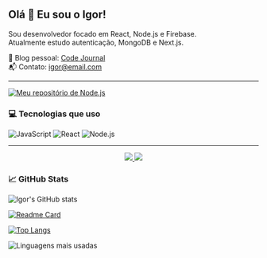 ## Olá 👋 Eu sou o Igor!

Sou desenvolvedor focado em React, Node.js e Firebase.  
Atualmente estudo autenticação, MongoDB e Next.js.

🚀 Blog pessoal: [Code Journal](https://linkdoproj.com)  
📬 Contato: igor@email.com

---

[![Meu repositório de Node.js](https://github-readme-stats.vercel.app/api/pin/?username=igorfonseca05&repo=notes-Nodejs&theme=tokyonight)](https://github.com/igorfonseca05/notes-Nodejs)


### 💻 Tecnologias que uso

![JavaScript](https://img.shields.io/badge/-JavaScript-black?style=flat-square&logo=javascript)
![React](https://img.shields.io/badge/-React-black?style=flat-square&logo=react)
![Node.js](https://img.shields.io/badge/-Node.js-black?style=flat-square&logo=node.js)

---

<p align="center">
  <a href="https://github.com/igorfonseca05/notes-Nodejs">
    <img src="https://github-readme-stats.vercel.app/api/pin/?username=igorfonseca05&repo=notes-Nodejs&theme=tokyonight" />
  </a>
  <a href="https://github.com/igorfonseca05/algum-outro">
    <img src="https://github-readme-stats.vercel.app/api/pin/?username=igorfonseca05&repo=algum-outro&theme=tokyonight" />
  </a>
</p>


### 📈 GitHub Stats

![Igor's GitHub stats](https://github-readme-stats.vercel.app/api?username=igorfonseca05&show_icons=true&theme=tokyonight)

[![Readme Card](https://github-readme-stats.vercel.app/api/pin/?username=anuraghazra&repo=github-readme-stats)](https://github.com/anuraghazra/github-readme-stats)

[![Top Langs](https://github-readme-stats.vercel.app/api/top-langs/?username=anuraghazra&layout=compact)](https://github.com/anuraghazra/github-readme-stats)

![Linguagens mais usadas](https://github-readme-stats.vercel.app/api/top-langs/?username=igorfonseca05&layout=compact&theme=tokyonight)



